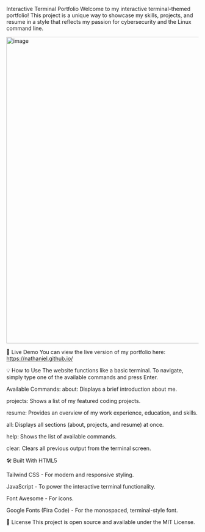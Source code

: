 Interactive Terminal Portfolio
Welcome to my interactive terminal-themed portfolio! This project is a unique way to showcase my skills, projects, and resume in a style that reflects my passion for cybersecurity and the Linux command line.

<img width="1470" height="802" alt="image" src="https://github.com/user-attachments/assets/fbf5bc4f-63eb-47b8-938b-6523f0f92f7f" />


🚀 Live Demo
You can view the live version of my portfolio here: https://nathaniel.github.io/


💡 How to Use
The website functions like a basic terminal. To navigate, simply type one of the available commands and press Enter.

Available Commands:
about: Displays a brief introduction about me.

projects: Shows a list of my featured coding projects.

resume: Provides an overview of my work experience, education, and skills.

all: Displays all sections (about, projects, and resume) at once.

help: Shows the list of available commands.

clear: Clears all previous output from the terminal screen.

🛠️ Built With
HTML5

Tailwind CSS - For modern and responsive styling.

JavaScript - To power the interactive terminal functionality.

Font Awesome - For icons.

Google Fonts (Fira Code) - For the monospaced, terminal-style font.

📄 License
This project is open source and available under the MIT License.
